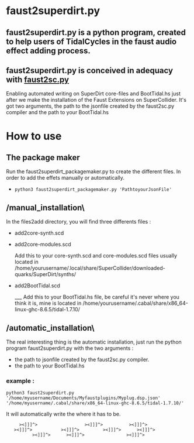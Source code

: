 # faust2superdirt.py
## faust2superdirt.py is a python program, created to help users of TidalCycles in the faust audio effect adding process.
## faust2superdirt.py is conceived in adequacy with [faust2sc.py](https://github.com/madskjeldgaard/faust2sc.py)
Enabling automated writing on SuperDirt core-files and BootTidal.hs just after we make the installation of the Faust Extensions on SuperCollider.
It's got two arguments, the path to the jsonfile created by the faust2sc.py compiler and the path to your BootTidal.hs

# How to use

## The package maker
Run the faust2superdirt_packagemaker.py to create the different files. In order to add the effets manually or automatically.
* `python3 faust2superdirt_packagemaker.py 'PathtoyourJsonFile'`

## /manual_installation\

In the files2add directory, you will find three differents files :

* add2core-synth.scd 
* add2core-modules.scd 

     Add this to your core-synth.scd and core-modules.scd files usually located in /home/yourusername/.local/share/SuperCollider/downloaded-quarks/SuperDirt/synths/

* add2BootTidal.scd 

    ___ Add this to your BootTidal.hs file, be careful it's never where you think it is, mine is located in /home/yourusername/.cabal/share/x86_64-linux-ghc-8.6.5/tidal-1.7.10/

## /automatic_installation\

The real interesting thing is the automatic installation, 
just run the python program faust2superdirt.py with the two arguments :

* the path to jsonfile created by the faust2sc.py compiler.
* the path to your BootTidal.hs
### example : 
 `python3 faust2superdirt.py '/home/myusername/Documents/Myfaustplugins/Myplug.dsp.json' '/home/myusername/.cabal/share/x86_64-linux-ghc-8.6.5/tidal-1.7.10/'`
 
It will automatically write the where it has to be. 



         ><]]]^>                  ><]]]^>          ><]]]^>
       ><]]]^>           ><]]]^>         ><]]]^>      ><]]]^>
              ><]]]^>      ><]]]^>                ><]]]^>
